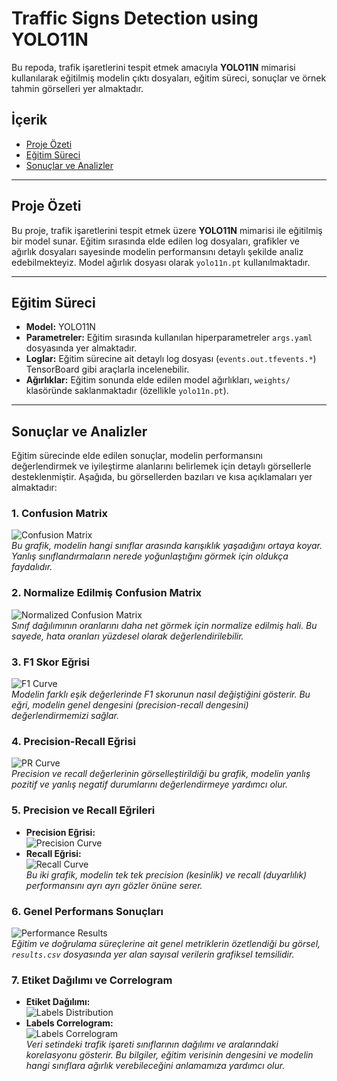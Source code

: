 # Traffic Signs Detection using YOLO11N

Bu repoda, trafik işaretlerini tespit etmek amacıyla **YOLO11N** mimarisi kullanılarak eğitilmiş modelin çıktı dosyaları, eğitim süreci, sonuçlar ve örnek tahmin görselleri yer almaktadır.

## İçerik

- [Proje Özeti](#proje-özeti)
- [Eğitim Süreci](#eğitim-süreci)
- [Sonuçlar ve Analizler](#sonuçlar-ve-analizler)

---

## Proje Özeti

Bu proje, trafik işaretlerini tespit etmek üzere **YOLO11N** mimarisi ile eğitilmiş bir model sunar. Eğitim sırasında elde edilen log dosyaları, grafikler ve ağırlık dosyaları sayesinde modelin performansını detaylı şekilde analiz edebilmekteyiz. Model ağırlık dosyası olarak `yolo11n.pt` kullanılmaktadır.

---

## Eğitim Süreci

- **Model:** YOLO11N  
- **Parametreler:** Eğitim sırasında kullanılan hiperparametreler `args.yaml` dosyasında yer almaktadır.  
- **Loglar:** Eğitim sürecine ait detaylı log dosyası (`events.out.tfevents.*`) TensorBoard gibi araçlarla incelenebilir.  
- **Ağırlıklar:** Eğitim sonunda elde edilen model ağırlıkları, `weights/` klasöründe saklanmaktadır (özellikle `yolo11n.pt`).

---

## Sonuçlar ve Analizler

Eğitim sürecinde elde edilen sonuçlar, modelin performansını değerlendirmek ve iyileştirme alanlarını belirlemek için detaylı görsellerle desteklenmiştir. Aşağıda, bu görsellerden bazıları ve kısa açıklamaları yer almaktadır:

### 1. Confusion Matrix
![Confusion Matrix](content/runs/detect/train/confusion_matrix.png)  
*Bu grafik, modelin hangi sınıflar arasında karışıklık yaşadığını ortaya koyar. Yanlış sınıflandırmaların nerede yoğunlaştığını görmek için oldukça faydalıdır.*

### 2. Normalize Edilmiş Confusion Matrix
![Normalized Confusion Matrix](content/runs/detect/train/confusion_matrix_normalized.png)  
*Sınıf dağılımının oranlarını daha net görmek için normalize edilmiş hali. Bu sayede, hata oranları yüzdesel olarak değerlendirilebilir.*

### 3. F1 Skor Eğrisi
![F1 Curve](content/runs/detect/train/F1_curve.png)  
*Modelin farklı eşik değerlerinde F1 skorunun nasıl değiştiğini gösterir. Bu eğri, modelin genel dengesini (precision-recall dengesini) değerlendirmemizi sağlar.*

### 4. Precision-Recall Eğrisi
![PR Curve](content/runs/detect/train/PR_curve.png)  
*Precision ve recall değerlerinin görselleştirildiği bu grafik, modelin yanlış pozitif ve yanlış negatif durumlarını değerlendirmeye yardımcı olur.*

### 5. Precision ve Recall Eğrileri
- **Precision Eğrisi:**  
  ![Precision Curve](content/runs/detect/train/P_curve.png)  
- **Recall Eğrisi:**  
  ![Recall Curve](content/runs/detect/train/R_curve.png)  
*Bu iki grafik, modelin tek tek precision (kesinlik) ve recall (duyarlılık) performansını ayrı ayrı gözler önüne serer.*

### 6. Genel Performans Sonuçları
![Performance Results](content/runs/detect/train/results.png)  
*Eğitim ve doğrulama süreçlerine ait genel metriklerin özetlendiği bu görsel, `results.csv` dosyasında yer alan sayısal verilerin grafiksel temsilidir.*

### 7. Etiket Dağılımı ve Correlogram
- **Etiket Dağılımı:**  
  ![Labels Distribution](content/runs/detect/train/labels.jpg)  
- **Labels Correlogram:**  
  ![Labels Correlogram](content/runs/detect/train/labels_correlogram.jpg)  
*Veri setindeki trafik işareti sınıflarının dağılımı ve aralarındaki korelasyonu gösterir. Bu bilgiler, eğitim verisinin dengesini ve modelin hangi sınıflara ağırlık verebileceğini anlamamıza yardımcı olur.*

